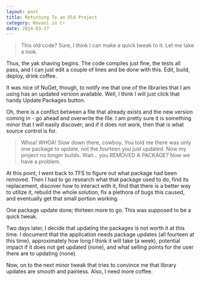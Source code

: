 ```yaml
---
layout: post
title: Returning To an Old Project
category: Rovani in C♯
date: 2014-03-27
---
```


> This old code? Sure, I think I can make a quick tweak to it. Let me take a look.

Thus, the yak shaving begins. The code compiles just fine, the tests all pass, and I can just edit a couple of lines and be done with this. Edit, build, deploy, drink coffee.

It was nice of NuGet, though, to notify me that one of the libraries that I am using has an updated version available. Well, I think I will just click that handy Update Packages button.

Oh, there is a conflict between a file that already exists and the new version coming in - go ahead and overwrite the file. I am pretty sure it is something minor that I will easily discover; and if it does not work, then that is what source control is for.

> Whoa! WHOA! Slow down there, cowboy. You told me there was only one package to update, not the fourteen you just updated. Now my project no longer builds. Wait&hellip; you REMOVED A PACKAGE? Now we have a problem.

At this point, I went back to TFS to figure out what package had been removed. Then I had to go research what that package used to do, find its replacement, discover how to interact with it, find that there is a better way to utilize it, rebuild the whole solution, fix a plethora of bugs this caused, and eventually get that small portion working.

One package update done; thirteen more to go. This was supposed to be a quick tweak.

Two days later, I decide that updating the packages is not worth it at this time. I document that the application needs package updates (all fourteen at this time), approximately how long I think it will take (a week), potential impact if it does not get updated (none), and what selling points for the user there are to updating (none).

Now, on to the next minor tweak that tries to convince me that library updates are smooth and painless. Also, I need more coffee.